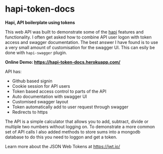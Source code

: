 # hapi-token-docs
__Hapi, API boilerplate using tokens__

This web API was built to demonstrate some of the [hapi](hapijs.com) features and functionality. I often get asked how to combine API user logon with token access and swagger documentation. The best answer I have found is to use a very small amount of customisation for the swagger UI. This can esily be done with `hapi-swagger` plugin.

__Online Demo: https://hapi-token-docs.herokuapp.com/__

API has:
* Github based signin
* Cookie session for API users
* Token based access control to parts of the API
* Auto documentation with swagger UI
* Customised swagger layout
* Token automatically add to user request through swagger
* Redirects to https

The API is a simple calculator that allows you to add, subtract, divide or multiple two numbers without logging on. To demonstrate a more common set of API calls I also added methods to store sums into a mongodb database to do this you need to loggon and get a token.

Learn more about the JSON Web Tokens at https://jwt.io/
